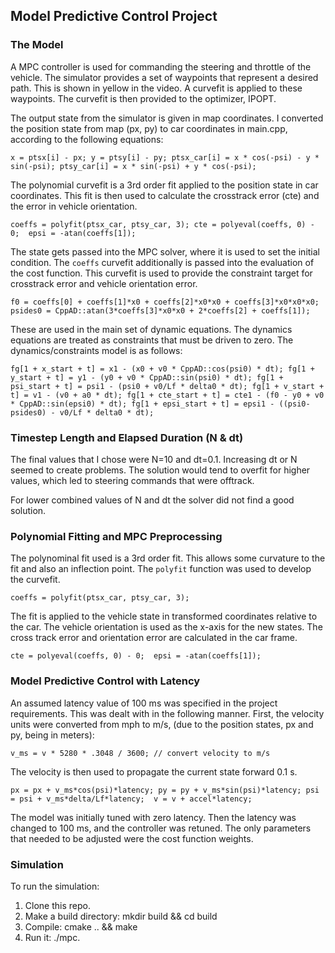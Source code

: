 ## Model Predictive Control Project

### The Model 
A MPC controller is used for commanding the steering and throttle of the vehicle. The simulator provides a set of waypoints that represent a desired path. This is shown in yellow in the video. A curvefit is applied to these waypoints. The curvefit is then provided to the optimizer, IPOPT. 

The output state from the simulator is given in map coordinates. I converted the position state from map (px, py) to car coordinates in main.cpp, according to the following equations:

`x = ptsx[i] - px;
 y = ptsy[i] - py;
 ptsx_car[i] = x * cos(-psi) - y * sin(-psi);
 ptsy_car[i] = x * sin(-psi) + y * cos(-psi);`
 
The polynomial curvefit is a 3rd order fit applied to the position state in car coordinates. This fit is then used to calculate the crosstrack error (cte) and the error in vehicle orientation.
  
`coeffs = polyfit(ptsx_car, ptsy_car, 3);
 cte = polyeval(coeffs, 0) - 0; 
 epsi = -atan(coeffs[1]);` 
 
The state gets passed into the MPC solver, where it is used to set the initial condition. The `coeffs` curvefit additionally is passed into the evaluation of the cost function. This curvefit is used to provide the constraint target for crosstrack error and vehicle orientation error. 

`f0 = coeffs[0] + coeffs[1]*x0 + coeffs[2]*x0*x0 + coeffs[3]*x0*x0*x0;
 psides0 = CppAD::atan(3*coeffs[3]*x0*x0 + 2*coeffs[2] + coeffs[1]);`

These are used in the main set of dynamic equations. The dynamics equations are treated as constraints that must be driven to zero. The dynamics/constraints model is as follows:

`fg[1 + x_start + t] = x1 - (x0 + v0 * CppAD::cos(psi0) * dt);
 fg[1 + y_start + t] = y1 - (y0 + v0 * CppAD::sin(psi0) * dt);
 fg[1 + psi_start + t] = psi1 - (psi0 + v0/Lf * delta0 * dt);
 fg[1 + v_start + t] = v1 - (v0 + a0 * dt);
 fg[1 + cte_start + t] = cte1 - (f0 - y0 + v0 * CppAD::sin(epsi0) * dt);
 fg[1 + epsi_start + t] = epsi1 - ((psi0-psides0) - v0/Lf * delta0 * dt);`
 

### Timestep Length and Elapsed Duration (N & dt)
The final values that I chose were N=10 and dt=0.1. Increasing dt or N seemed to create problems. The solution would tend to overfit for higher values, which led to steering commands that were offtrack. 

For lower combined values of N and dt the solver did not find a good solution. 


### Polynomial Fitting and MPC Preprocessing
The polynominal fit used is a 3rd order fit. This allows some curvature to the fit and also an inflection point. The `polyfit` function was used to develop the curvefit. 

`coeffs = polyfit(ptsx_car, ptsy_car, 3);`

The fit is applied to the vehicle state in transformed coordinates relative to the car. The vehicle orientation is used as the x-axis for the new states. The cross track error and orientation error are calculated in the car frame. 

`cte = polyeval(coeffs, 0) - 0; 
 epsi = -atan(coeffs[1]);` 
          

### Model Predictive Control with Latency 
An assumed latency value of 100 ms was specified in the project requirements. This was dealt with in the following manner. First, the velocity units were converted from mph to m/s, (due to the position states, px and py, being in meters):

`v_ms = v * 5280 * .3048 / 3600; // convert velocity to m/s`

The velocity is then used to propagate the current state forward 0.1 s. 

`px = px + v_ms*cos(psi)*latency;
 py = py + v_ms*sin(psi)*latency;
 psi = psi + v_ms*delta/Lf*latency; 
 v = v + accel*latency;`
 
The model was initially tuned with zero latency. Then the latency was changed to 100 ms, and the controller was retuned. The only parameters that needed to be adjusted  were the cost function weights. 

### Simulation
To run the simulation:
1. Clone this repo.
2. Make a build directory: mkdir build && cd build
3. Compile: cmake .. && make
4. Run it: ./mpc.
